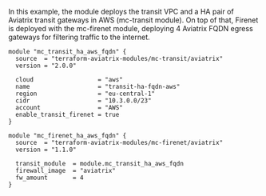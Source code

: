 In this example, the module deploys the transit VPC and a HA pair of Aviatrix transit gateways in AWS (mc-transit module).
On top of that, Firenet is deployed with the mc-firenet module, deploying 4 Aviatrix FQDN egress gateways for filtering traffic to the internet.

```
module "mc_transit_ha_aws_fqdn" {
  source  = "terraform-aviatrix-modules/mc-transit/aviatrix"
  version = "2.0.0"

  cloud                  = "aws"
  name                   = "transit-ha-fqdn-aws"
  region                 = "eu-central-1"
  cidr                   = "10.3.0.0/23"
  account                = "AWS"
  enable_transit_firenet = true
}

module "mc_firenet_ha_aws_fqdn" {
  source  = "terraform-aviatrix-modules/mc-firenet/aviatrix"
  version = "1.1.0"

  transit_module  = module.mc_transit_ha_aws_fqdn
  firewall_image  = "aviatrix"
  fw_amount       = 4
}
```